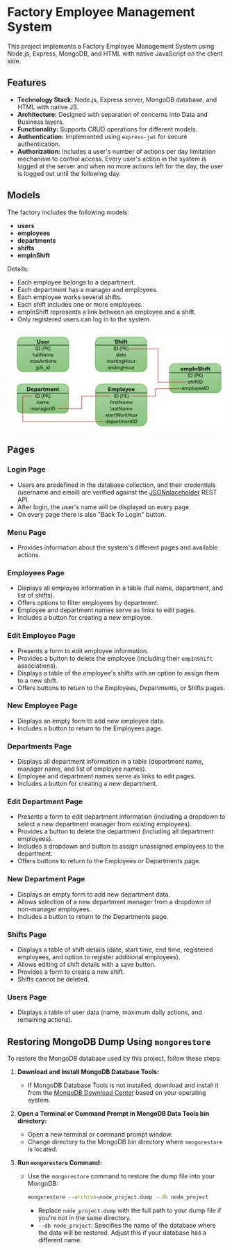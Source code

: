 # Factory Employee Management System

This project implements a Factory Employee Management System using Node.js, Express, MongoDB, and HTML with native JavaScript on the client side.

## Features

- **Technology Stack:** Node.js, Express server, MongoDB database, and HTML with native JS.
- **Architecture:** Designed with separation of concerns into Data and Business layers.
- **Functionality:** Supports CRUD operations for different models.
- **Authentication:** Implemented using `express-jwt` for secure authentication.
- **Authorization:** Includes a user's number of actions per day limitation mechanism to control access.
Every user's action in the system is logged at the server and when no more actions left for the day, the user is logged out until the following day.   

## Models

The factory includes the following models:
- **users**
- **employees**
- **departments**
- **shifts**
- **empInShift**

Details:
- Each employee belongs to a department.
- Each department has a manager and employees.
- Each employee works several shifts.
- Each shift includes one or more employees.
- empInShift represents a link between an employee and a shift.
- Only registered users can log in to the system.

<img src="images/models.png" width="500">

## Pages

### Login Page

- Users are predefined in the database collection, and their credentials (username and email) are verified against the [JSONplaceholder](https://jsonplaceholder.typicode.com/) REST API.
- After login, the user's name will be displayed on every page.
- On every page there is also "Back To Login" button.

### Menu Page

- Provides information about the system's different pages and available actions.

### Employees Page

- Displays all employee information in a table (full name, department, and list of shifts).
- Offers options to filter employees by department.
- Employee and department names serve as links to edit pages.
- Includes a button for creating a new employee.

### Edit Employee Page

- Presents a form to edit employee information.
- Provides a button to delete the employee (including their `empInShift` associations).
- Displays a table of the employee's shifts with an option to assign them to a new shift.
- Offers buttons to return to the Employees, Departments, or Shifts pages.

### New Employee Page

- Displays an empty form to add new employee data.
- Includes a button to return to the Employees page.

### Departments Page

- Displays all department information in a table (department name, manager name, and list of employee names).
- Employee and department names serve as links to edit pages.
- Includes a button for creating a new department.

### Edit Department Page

- Presents a form to edit department information (including a dropdown to select a new department manager from existing employees).
- Provides a button to delete the department (including all department employees).
- Includes a dropdown and button to assign unassigned employees to the department.
- Offers buttons to return to the Employees or Departments page.

### New Department Page

- Displays an empty form to add new department data.
- Allows selection of a new department manager from a dropdown of non-manager employees.
- Includes a button to return to the Departments page.

### Shifts Page

- Displays a table of shift details (date, start time, end time, registered employees, and option to register additional employees).
- Allows editing of shift details with a save button. 
- Provides a form to create a new shift.
- Shifts cannot be deleted.

### Users Page

- Displays a table of user data (name, maximum daily actions, and remaining actions).

## Restoring MongoDB Dump Using `mongorestore`

To restore the MongoDB database used by this project, follow these steps:

1. **Download and Install MongoDB Database Tools:**
   - If MongoDB Database Tools is not installed, download and install it from the [MongoDB Download Center](https://www.mongodb.com/try/download/database-tools) based on your operating system.

2. **Open a Terminal or Command Prompt in MongoDB Data Tools bin directory:**
   - Open a new terminal or command prompt window.
   - Change directory to the MongoDB bin directory where `mongorestore` is located.

3. **Run `mongorestore` Command:**
   - Use the `mongorestore` command to restore the dump file into your MongoDB:
     ```bash
     mongorestore --archive=node_project.dump --db node_project
     ```
     - Replace `node_project.dump` with the full path to your dump file if you're not in the same directory.
     - `--db node_project`: Specifies the name of the database where the data will be restored. Adjust this if your database has a different name.
